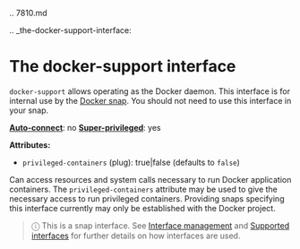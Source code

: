 .. 7810.md

.. _the-docker-support-interface:

# The docker-support interface

`docker-support` allows operating as the Docker daemon. This interface is for internal use by the [Docker snap](https://snapcraft.io/docker). You should not need to use this interface in your snap.

**[Auto-connect](interface-management.md#heading--auto-connections)**: no
**[Super-privileged](super-privileged-interfaces.md)**: yes

**Attributes:**
   * `privileged-containers` (plug): true|false (defaults to ``false``)

Can access resources and system calls necessary to run Docker application containers. The `privileged-containers` attribute may be used to give the necessary access to run privileged containers. Providing snaps specifying this interface currently may only be established with the Docker project.

> ⓘ  This is a snap interface. See [Interface management](interface-management.md) and [Supported interfaces](supported-interfaces.md) for further details on how interfaces are used.